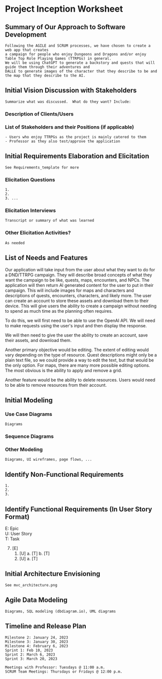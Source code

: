 Project Inception Worksheet
=====================================

## Summary of Our Approach to Software Development
    Following the AGILE and SCRUM processes, we have chosen to create a web app that creates
    a campaign for people who enjoy Dungeons and Dragons and/or enjoy Table Top Role Playing Games (TTRPGs) in general.
    We will be using ChatGPT to generate a backstory and quests that will guide them through their adventures and 
    DALLE to generate images of the character that they describe to be and the map that they describe to the AI.

## Initial Vision Discussion with Stakeholders
    Summarize what was discussed.  What do they want? Include:

### Description of Clients/Users

### List of Stakeholders and their Positions (if applicable)
    - Users who enjoy TTRPGs as the project is mainly catered to them
    - Professor as they also test/approve the application

## Initial Requirements Elaboration and Elicitation
    See Requirements_template for more

### Elicitation Questions
    1. 
    2.
    3. ...

### Elicitation Interviews
    Transcript or summary of what was learned

### Other Elicitation Activities?
    As needed

## List of Needs and Features
Our application will take input from the user about what they want to do
for a DND/TTRPG campaign. They will describe broad concepts of what they 
want the campaign to be like, quests, maps, encounters, and NPCs. The
application will then return AI generated content for the user to put in
their campaign. This will include images for maps and characters and
descriptions of quests, encounters, characters, and likely more. The user
can create an account to store these assets and download them to their
device. This will give users the ability to create a campaign without
needing to spend as much time as the planning often requires.

To do this, we will first need to be able to use the OpenAI API. We will
need to make requests using the user's input and then display the response.

We will then need to give the user the ability to create an account, save
their assets, and download them.

Another primary objective would be editing. The extent of editing would 
vary depending on the type of resource. Quest descriptions might only
be a plain text file, so we could provide a way to edit the text, but
that would be the only option. For maps, there are many more possible
editing options. The most obvious is the ability to apply and remove a
grid.

Another feature would be the ability to delete resources. Users would
need to be able to remove resources from their account.

## Initial Modeling

### Use Case Diagrams
    Diagrams

### Sequence Diagrams

### Other Modeling
    Diagrams, UI wireframes, page flows, ...

## Identify Non-Functional Requirements
    1.
    2.
    3.

## Identify Functional Requirements (In User Story Format)

E: Epic  
U: User Story  
T: Task  

7. [E] 
    1. [U]
        a. [T]
        b. [T]
    2. [U]
        a. [T]

## Initial Architecture Envisioning
    See mvc_architecture.png

## Agile Data Modeling
    Diagrams, SQL modeling (dbdiagram.io), UML diagrams

## Timeline and Release Plan

    Milestone 2: January 24, 2023
    Milestone 3: January 30, 2023
    Milestone 4: February 6, 2023
    Sprint 1: Feb 10, 2023
    Sprint 2: March 6, 2023
    Sprint 3: March 20, 2023

    Meetings with Professor: Tuesdays @ 11:00 a.m.
    SCRUM Team Meetings: Thursdays or Fridays @ 12:00 p.m.